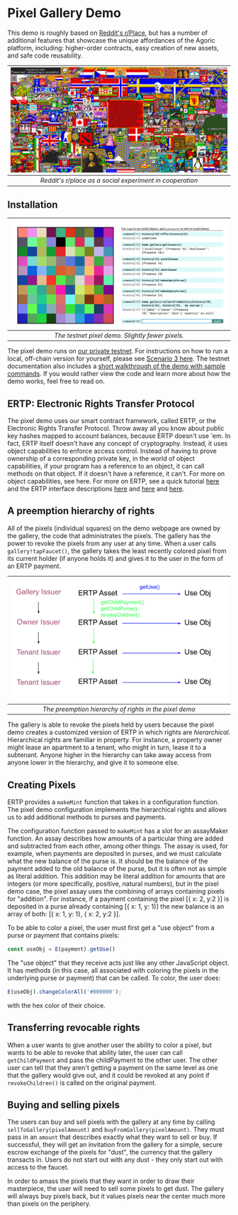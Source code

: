 # Pixel Gallery Demo

This demo is roughly based on [Reddit's
r/Place](https://en.wikipedia.org/wiki/Place_(Reddit)), but has a 
number of additional features that showcase the unique affordances of
the Agoric platform, including: higher-order contracts, easy creation
of new assets, and safe code reusability.

| ![Reddit's r/place](readme-assets/rplace.png) | 
|:--:| 
| *Reddit's r/place as a social experiment in cooperation* |


## Installation

| <img src="readme-assets/pixel-demo.png" alt="Pixel Gallery"> | 
|:--:| 
| *The testnet pixel demo. Slightly fewer pixels.* |


The pixel demo runs on [our private
testnet](https://github.com/Agoric/cosmic-swingset#agorics-cosmic-swingset).
For instructions on how to run a local, off-chain version for
yourself, please see [Scenario 3
here](https://github.com/Agoric/cosmic-swingset#different-scenarios).
The testnet documentation also includes a [short walkthrough of the
demo with sample commands](https://github.com/Agoric/cosmic-swingset#gallery-pixel-demo). If you would rather view the code and learn
more about how the demo works, feel free to read on.

## ERTP: Electronic Rights Transfer Protocol

The pixel demo uses our smart contract framework, called ERTP, or the
Electronic Rights Transfer Protocol. Throw away all you know about
public key hashes mapped to account balances, because ERTP doesn't use
'em. In fact, ERTP itself doesn't have any concept of cryptography. Instead,
it uses object capabilities to enforce access control. Instead of
having to prove ownership of a corresponding private key, in the world
of object capabilities, if your program has a reference to an object,
it can call methods on that object. If it doesn't have a reference, it
can't. For more on object capabilities, see here. For more on ERTP,
see a quick tutorial [here](README.md) and the ERTP interface descriptions
[here](core/issuers.chainmail) and [here](core/assays.chainmail) and [here](core/contractHost.chainmail). 

## A preemption hierarchy of rights

All of the pixels (individual squares) on the demo webpage
are owned by the gallery, the code that administrates the pixels. The
gallery has the power to revoke the pixels from any user at any time. When a user
calls `gallery!tapFaucet()`, the gallery takes the least recently
colored pixel from its current holder (if anyone holds it) and gives
it to the user in the form of an ERTP payment. 

| ![The hierarchy of rights in the pixel demo](readme-assets/hierarchy-pixel-rights.png) | 
|:--:| 
| *The preemption hierarchy of rights in the pixel demo* |

The gallery is able to revoke the pixels held by users because the
pixel demo creates a customized version of ERTP in which rights are
*hierarchical*. Hierarchical rights are familiar in property. For
instance, a property owner might lease an apartment to a tenant, who
might in turn, lease it to a subtenant. Anyone higher in the hierarchy
can take away access from anyone lower in the hierarchy, and give it
to someone else. 

## Creating Pixels

ERTP provides a `makeMint` function that takes in a configuration
function. The pixel demo configuration implements the hierarchical
rights and allows us to add additional methods to purses and payments.

The configuration function passed to `makeMint` has a slot for an
assayMaker function. An assay describes how amounts of a particular
thing are added and subtracted from each other, among other things.
The assay is used, for example, when payments are deposited in purses,
and we must calculate what the new balance of the purse is. It should
be the balance of the payment added to the old balance of the purse,
but it is often not as simple as literal addition. This addition may
be literal addition for amounts that are integers (or more
specifically, positive, natural numbers), but in the pixel demo case,
the pixel assay uses the combining of arrays containing pixels for
"addition". For instance, if a payment containing the pixel [{ x: 2,
y:2 }] is deposited in a purse already containing [{ x: 1, y: 1}] the
new balance is an array of both: [{ x: 1, y: 1}, { x: 2,
y:2 }].

To be able to color a pixel, the user must first get a "use object"
from a purse or payment that contains pixels:

```js
const useObj = E(payment).getUse()
```
 The "use object" that they receive acts just like any
other JavaScript object. It has methods (in this case, all associated
with coloring the pixels in the underlying purse or payment) that can
be called. To color, the user does:

```js
E(useObj).changeColorAll('#000000');
```

with the hex color of their choice. 

## Transferring revocable rights

When a user wants to give another user the ability to color a pixel,
but wants to be able to revoke that ability later, the user can call
`getChildPayment` and pass the childPayment to the other user. The
other user can tell that they aren't getting a payment on the same
level as one that the gallery would give out, and it could be revoked
at any point if `revokeChildren()` is called on the original
payment. 

## Buying and selling pixels

The users can buy and sell pixels with the gallery at any time by
calling `sellToGallery(pixelAmount)` and
`buyFromGallery(pixelAmount)`. They must pass in an `amount` that
describes exactly what they want to sell or buy. If successful, they
will get an invitation from the gallery for a simple, secure escrow
exchange of the pixels for "dust", the currency that the gallery
transacts in. Users do not start out with any dust - they only start
out with access to the faucet.  

In order to amass the pixels that they want in order to draw their
masterpiece, the user will need to sell some pixels to get dust. The
gallery will always buy pixels back, but it values pixels near the
center much more than pixels on the periphery. 
